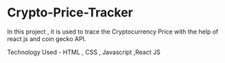 # Crypto-Price-Tracker
In this project , it is used to trace the Cryptocurrency Price
with the help of react js and coin gecko API.

Technology Used - HTML , CSS , Javascript ,React JS
